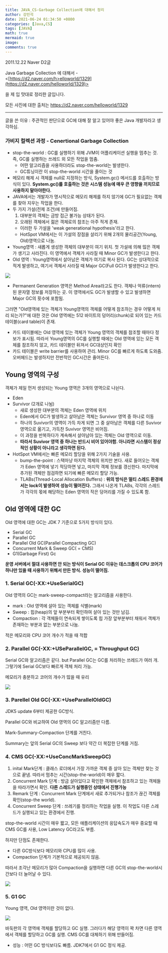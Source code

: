 ```yaml
---
title: JAVA_CS-Garbage Collection에 대해서 정리
author: 강민석
date: 2021-06-24 01:34:50 +0800
categories: [Java,CS]
tags: [JAVA]
math: true
mermaid: true
image: 
comments: true
---
```

 

2011.12.22 Naver D2글

Java Garbage Collection 에 대해서 - <[https://d2.naver.com/h>elloworld/1329](https://d2.naver.com/helloworld/1329)>

을 제 입 맛대로 정리한 글입니다.

모든 사진에 대한 출처는 <https://d2.naver.com/helloworld/1329>

-----

글을 쓴 이유 : 주관적인 판단으로 GC에 대해 잘 알고 있어야 좋은 Java 개발자라고 생각하심.

### 가비지 컬렉션 과정 - Cenertional Garbage Collection

- stop-the-world : GC를 실행하기 위해 JVM이 어플리케이션 실행을 멈추는 것. 즉, GC를 실행하는 쓰레드 외 모든 작업을 멈춤.
    - 어떤 알고리즘을 사용하더라도 stop-the-world는 발생한다.
    - GC튜닝이란 이 stop-the-world 시간을 줄이는 것
- 메모리 해제 시 객체를 null로 지정하는 방식, System.gc() 메서드를 호출하는 방식이 있다. **System.gc()를 호출하는 것은 시스템 성능에 매우 큰 영향을 끼치므로 사용하지 말아야한다.**
- JAVA에서는 개발자가 명시적으로 메모리 해제를 하지 않기에 GC가 필요없는 객체를 찾아 지우는 작업을 한다.
- 두 가지 가설(전제 조건)에 만들어짐.
    1. 대부분의 객체는 금방 접근 불가능 상태가 된다.
    2. 오래된 객체에서 젊은 객체로의 참조는 아주 적게 존재.
    - 이러한 두 가설을 'weak generational hypothesis'라고 한다.
    - HotSpot VM에서는 이 가설의 장점을 살리기 위해 2개의 물리공간(Young, Old)영역으로 나눔.
- Young영역 : 새롭게 생성한 객체의 대부분이 여기 위치. 첫 가설에 의해 많은 객체가 생기고 사라진다. 이 영역에서 객체가 사라질 때 Minor GC가 발생한다고 한다.
- Old 영역 : Young영역에서 살아남은 객체가 여기로 복사 된다. GC는 상대적으로 적게 발생하고, 여기서 객체서 사라질 때 Major GC(Full GC)가 발생한다고 한다.

![](/assets/img/sample/JAVA/GC.png)  

- Permanent Generation 영역은 Method Area라고도 한다. 객체나 억류(intern)된 문자열 정보를 저장하는 곳. 이 영역에서도 GC가 발생할 수 있고 발생하면 Major GC의 횟수에 포함됨.

그러면 "Old영역에 있는 객체가 Young영역의 객체를 어떻게 참조하는 경우 어떻게 처리 되는가?"에 대한 것은 Old 영역에는 512 바이트의 덩어리(chunk)로 되어 있는 카드 테이블(card table)이 존재.

- 카드 테이블에는 Old 영역에 있는 객체가 Young 영역의 객체를 참조할 때마다 정보가 표시됨. 따라서 Young영역의 GC를 실행할 때에는 Old 영역에 있는 모든 객체를 참조하지 않고, 카드 테이블만 뒤져서 GC대상인지 확인
- 카드 테이블은 write barrier를 사용하여 관리. Minor GC를 빠르게 하도록 도와줌. 오버헤드는 발생하지만 전반적인 GC시간은 줄어든다.

## Young 영역의 구성

객체가 제일 먼저 생성되는 Young 영역은 3개의 영역으로 나뉜다.

- Eden
- Survivor (2개로 나뉨)
    - 새로 생성한 대부분의 객체는 Eden 영역에 위치
    - Eden에서 GC가 발생하고 살아남은 객체는 Survivor 영역 중 하나로 이동
    - 하나의 Suvivor의 영역이 가득 차게 되면 그 중 살아남은 객체를 다른 Suvivor영역으로 옮기고, 가득찬 Suvivor 영역은 비어짐.
    - 이 과정을 반복하다가 계속해서 살아남아 있는 객체는 Old 영역으로 이동.
    - **따라서 Suvivor 영역 중 하나는 반드시 비어 있어야함. 아니라면 시스템이 정상적인 상황이 아니라고 생각하면 된다.**
- HotSpot VM에서는 빠른 메모리 할당을 위해 2가지 기술을 사용.
    - bump-the-point : 스택마냥 마지막 객체의 위치만 본다. 새로 들어오는 객체가 Eden 영역에 넣기 적당하면 넣고, 마지막 객체 정보를 갱신한다. 마지막에 추가된 객체만 점검하면 되기에 빠른 메모리 할당 가능.
    - TLABs(Thread-Local Allocation Buffers) : **위의 방식은 멀티 스레드 환경에서는 lock이 발생하여 성능이 떨어진다.** 그래서 나온게 TLABs, 각각의 스레드가 각각의 몫에 해당하는 Eden 영역의 작은 덩어리를 가질 수 있도록 함.

## Old 영역에 대한 GC

Old 영역에 대한 GC는 JDK 7 기준으로 5가지 방식이 있다.

- Serial GC
- Parallel GC
- Parallel Old GC(Parallel Compacting GC)
- Concurrent Mark & Sweep GC( = CMS)
- G1(Garbage First) Gc

**운영 서버에서 절대 사용하면 안 되는 방식이 Serial GC 이유는 데스크톱의 CPU 코어가 하나만 있을 때 사용하기 위해서 만든 방식. 성능이 떨어짐.**

### 1. Serial GC(-XX:+UseSerialGC)

Old 영역의 GC는 mark-sweep-compact라는 알고리즘을 사용한다.

- mark : Old 영역에 살아 있는 객체를 식별(mark)
- Sweep : 힙(heap)의 앞 부분부터 확인하여 살아 있는 것만 남김.
- Compaction : 각 객체들이 연속되게 쌓이도록 힙 가장 앞부분부터 채워서 객체가 존재하는 부분과 없는 부분으로 나눔.

적은 메모리와 CPU 코어 개수가 적을 때 적합

### 2. Parallel GC(-XX:+USeParallelGC, = Throughput GC)

Serial GC와 알고리즘은 같다. but Parallel GC는 GC를 처리하는 쓰레드가 여러 개. 그렇기에 Serial GC보다 빠르게 객체 처리 가능.

메모리가 충분하고 코어의 개수가 많을 때 유리

![](/assets/img/sample/JAVA/ParallelGC.png)  

### 3. Parellel Old GC(-XX:+UseParallelOldGC)

JDK5 update 6부터 제공한 GC방식.

Parallel GC와 비교하여 Old 영역의 GC 알고리즘만 다름.

Mark-Summary-Compaction 단계를 거친다.

Summary는 앞의 Serial GC의 Sweep 보다 약간 더 복잡한 단계를 거침.

### 4. CMS GC(-XX:+UseConcMarkSweepGC)

1. inital Mark단계 : 클래스 로더에서 가장 가까운 객체 중 살아 있는 객체만 찾는 것으로 끝냄. 따라서 멈추는 시간(stop-the-world)이 매우 짧다.
2. Concurrent Mark 단계 : 방금 살아있다고 확인한 객체에서 참조하고 있는 객체들을 따라가면서 확인. **다른 스레드가 실행중인 상태에서 진행가능**
3. Remark 단계 : Concurrent Mark 단계에서 새로 추가되거나 참조가 끊긴 객체를 확인(stop-the world).
4. Concurrent Sweep 단계 : 쓰레기를 정리하는 작업을 실행. 이 작업도 다른 스레드가 실행되고 있는 환경에서 진행.

stop-the-world 시간이 매우 짧고, 모든 애플리케이션의 응답속도가 매우 중요할 때 CMS GC를 사용, Low Latency GC라고도 부름.

하지만 단점도 존재한다.

- 다른 GC방식보다 메모리와 CPU를 많이 사용.
- Compaction 단계가 기본적으로 제공되지 않음.

따라서 조각난 메모리가 많아 Compaction을 실행하면 다른 GC의 stop-the-world시간보다 더 늘어날 수 있다. 

![](/assets/img/sample/JAVA/CMSGC.png)  

### 5. G1 GC

Young 영역, Old 영역이란 것이 없다.

![](/assets/img/sample/JAVA/G1GC.png)

바둑판의 각 영역에 객체를 할당하고 GC 실행. 그러다가 해당 영역이 꽉 차면 다른 영역에서 객체를 할당하고 GC를 실행. CMS GC를 대체하기 위해 만들어짐.

- 성능 : 어떤 GC 방식보다도 빠름. JDK7에서 G1 GC 정식 제공.
